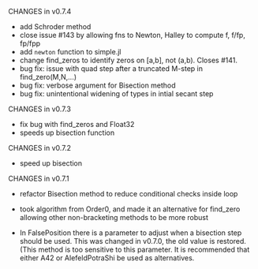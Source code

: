 CHANGES in v0.7.4

* add Schroder method
* close issue #143 by allowing fns to Newton, Halley to compute f, f/fp, fp/fpp
* add `newton` function to simple.jl
* change find_zeros to identify zeros on [a,b], not (a,b). Closes #141.
* bug fix: issue with quad step after a truncated M-step in find_zero(M,N,...)
* bug fix: verbose argument for Bisection method
* bug fix: unintentional widening of types in intial secant step

CHANGES in v0.7.3

* fix bug with find_zeros and Float32
* speeds up bisection function

CHANGES in v0.7.2

* speed up bisection

CHANGES in v0.7.1

* refactor Bisection method to reduce conditional checks inside loop

* took algorithm from Order0, and made it an alternative for find_zero allowing other non-bracketing methods to be more robust

* In FalsePosition there is a parameter to adjust when a bisection step should be used. This was changed in v0.7.0, the old value is restored. (This method is too sensitive to this parameter. It is recommended that either A42 or AlefeldPotraShi be used as alternatives.
